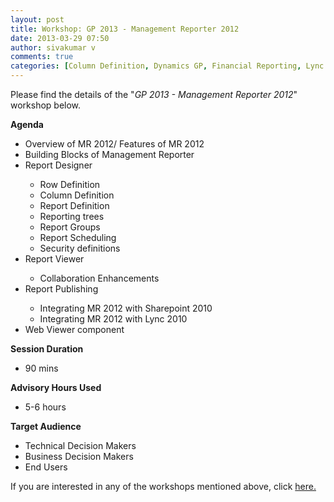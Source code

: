 ```yaml
---
layout: post
title: Workshop: GP 2013 - Management Reporter 2012
date: 2013-03-29 07:50
author: sivakumar v
comments: true
categories: [Column Definition, Dynamics GP, Financial Reporting, Lync 2010, Management Reporter 2012, One-One, Report Definition, Report Scheduling, Row Definition, Sharepoint 2010, Uncategorized, Workshops]
---
```

<p>Please find the details of the "<em>GP 2013 - Management Reporter 2012</em>" workshop below.<p><strong>Agenda</strong></p><ul>
<li>Overview of MR 2012/ Features of MR 2012</li>
<li>Building Blocks of Management Reporter</li>
<li>Report Designer</li>
<ul>
<li>Row Definition</li>
<li>Column Definition</li>
<li>Report Definition</li>
<li>Reporting trees</li>
<li>Report Groups</li>
<li>Report Scheduling</li>
<li>Security definitions</li>
</ul>
<li>Report Viewer</li>
<ul>
<li>Collaboration Enhancements</li>
</ul>
<li>Report Publishing</li>
<ul>
<li>Integrating MR 2012 with Sharepoint 2010</li>
<li>Integrating MR 2012 with Lync 2010</li>
</ul>
<li>Web Viewer component</li>
</ul><p><strong>Session Duration</strong></p><ul>
<li>90 mins</li>
</ul><p><strong>Advisory Hours Used</strong></p><ul>
<li>5-6 hours</li>
</ul><p><strong>Target Audience</strong></p><ul>
<li>Technical Decision Makers</li>
<li>Business Decision Makers</li>
<li>End Users</li>
</ul><p>If you are interested in any of the workshops mentioned above, click <a href="mailto:blog_ptsdynamics@microsoft.com?Subject=Dynamics%20GP%20Workshops%20-%20Registration&amp;Body=PLEASE%20FILL%20IN%20THE%20FOLLOWING%20DETAILS%0A%0AName%3A%0ACompany%20Name%3A%0APartner%20ID%3A%0AContact%20number%3A%0AEmail%20ID%3A%0AProducts%20interested%20in%3A%0ASessions%20interested%20in%3A">here.</a></p></p>

